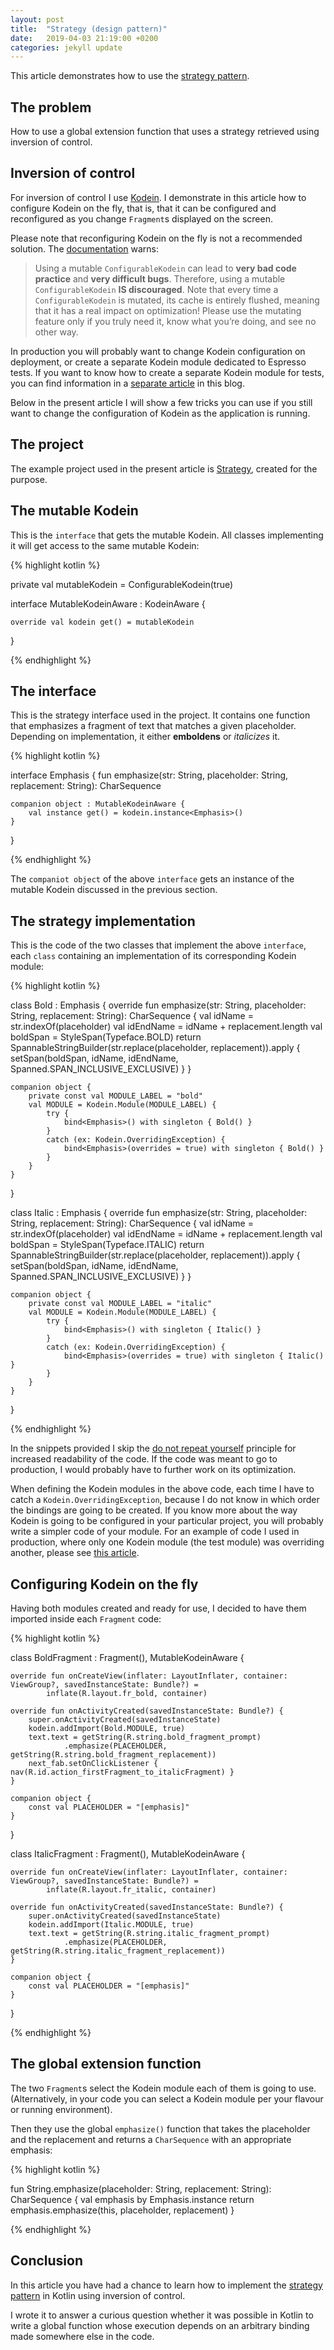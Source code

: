 ```yaml
---
layout: post
title:  "Strategy (design pattern)"
date:   2019-04-03 21:19:00 +0200
categories: jekyll update
---
```


This article demonstrates how to use the [strategy pattern][strategy-pattern].

## The problem

How to use a global extension function that uses a strategy retrieved using inversion of control.

## Inversion of control

For inversion of control I use [Kodein][kodein]. I demonstrate in this article how to configure Kodein on the fly, that is, that it can be configured and reconfigured as you change `Fragment`s displayed on the screen.

Please note that reconfiguring Kodein on the fly is not a recommended solution. The [documentation][kodein-documentation] warns:

> Using a mutable `ConfigurableKodein` can lead to **very bad code practice** and **very difficult bugs**.
Therefore, using a mutable `ConfigurableKodein` **IS discouraged**.
Note that every time a `ConfigurableKodein` is mutated, its cache is entirely flushed, meaning that it has a real impact on optimization!
Please use the mutating feature only if you truly need it, know what you’re doing, and see no other way.

In production you will probably want to change Kodein configuration on deployment, or create a separate Kodein module dedicated to Espresso tests. If you want to know how to create a separate Kodein module for tests, you can find information in a [separate article][testing] in this blog.

Below in the present article I will show a few tricks you can use if you still want to change the configuration of Kodein as the application is running.

## The project

The example project used in the present article is [Strategy][strategy], created for the purpose.

## The mutable Kodein

This is the `interface` that gets the mutable Kodein. All classes implementing it will get access to the same mutable Kodein:

{% highlight kotlin %}

private val mutableKodein = ConfigurableKodein(true)

interface MutableKodeinAware : KodeinAware {

    override val kodein get() = mutableKodein
}


{% endhighlight %}


## The interface

This is the strategy interface used in the project. It contains one function that emphasizes a fragment of text that matches a given placeholder. Depending on implementation, it either **emboldens** or *italicizes* it.

{% highlight kotlin %}

interface Emphasis {
    fun emphasize(str: String, placeholder: String, replacement: String): CharSequence

    companion object : MutableKodeinAware {
        val instance get() = kodein.instance<Emphasis>()
    }
}

{% endhighlight %}

The `companiot object` of the above `interface` gets an instance of the mutable Kodein discussed in the previous section.

## The strategy implementation

This is the code of the two classes that implement the above `interface`, each `class` containing an implementation of its corresponding Kodein module:

{% highlight kotlin %}

class Bold : Emphasis {
    override fun emphasize(str: String, placeholder: String, replacement: String): CharSequence {
        val idName = str.indexOf(placeholder)
        val idEndName = idName + replacement.length
        val boldSpan = StyleSpan(Typeface.BOLD)
        return SpannableStringBuilder(str.replace(placeholder, replacement)).apply {
            setSpan(boldSpan, idName, idEndName, Spanned.SPAN_INCLUSIVE_EXCLUSIVE)
        }
    }

    companion object {
        private const val MODULE_LABEL = "bold"
        val MODULE = Kodein.Module(MODULE_LABEL) {
            try {
                bind<Emphasis>() with singleton { Bold() }
            }
            catch (ex: Kodein.OverridingException) {
                bind<Emphasis>(overrides = true) with singleton { Bold() }
            }
        }
    }
}

class Italic : Emphasis {
    override fun emphasize(str: String, placeholder: String, replacement: String): CharSequence {
        val idName = str.indexOf(placeholder)
        val idEndName = idName + replacement.length
        val boldSpan = StyleSpan(Typeface.ITALIC)
        return SpannableStringBuilder(str.replace(placeholder, replacement)).apply {
            setSpan(boldSpan, idName, idEndName, Spanned.SPAN_INCLUSIVE_EXCLUSIVE)
        }
    }

    companion object {
        private const val MODULE_LABEL = "italic"
        val MODULE = Kodein.Module(MODULE_LABEL) {
            try {
                bind<Emphasis>() with singleton { Italic() }
            }
            catch (ex: Kodein.OverridingException) {
                bind<Emphasis>(overrides = true) with singleton { Italic() }
            }
        }
    }
}

{% endhighlight %}

In the snippets provided I skip the [do not repeat yourself][dry] principle for increased readability of the code. If the code was meant to go to production, I would probably have to further work on its optimization.

When defining the Kodein modules in the above code, each time I have to catch a `Kodein.OverridingException`, because I do not know in which order the bindings are going to be created. If you know more about the way Kodein is going to be configured in your particular project, you will probably write a simpler code of your module. For an example of code I used in production, where only one Kodein module (the test module) was overriding another, please see [this article][testing].

## Configuring Kodein on the fly

Having both modules created and ready for use, I decided to have them imported inside each `Fragment` code:

{% highlight kotlin %}

class BoldFragment : Fragment(), MutableKodeinAware {

    override fun onCreateView(inflater: LayoutInflater, container: ViewGroup?, savedInstanceState: Bundle?) =
            inflate(R.layout.fr_bold, container)

    override fun onActivityCreated(savedInstanceState: Bundle?) {
        super.onActivityCreated(savedInstanceState)
        kodein.addImport(Bold.MODULE, true)
        text.text = getString(R.string.bold_fragment_prompt)
                .emphasize(PLACEHOLDER, getString(R.string.bold_fragment_replacement))
        next_fab.setOnClickListener { nav(R.id.action_firstFragment_to_italicFragment) }
    }

    companion object {
        const val PLACEHOLDER = "[emphasis]"
    }
}

class ItalicFragment : Fragment(), MutableKodeinAware {

    override fun onCreateView(inflater: LayoutInflater, container: ViewGroup?, savedInstanceState: Bundle?) =
            inflate(R.layout.fr_italic, container)

    override fun onActivityCreated(savedInstanceState: Bundle?) {
        super.onActivityCreated(savedInstanceState)
        kodein.addImport(Italic.MODULE, true)
        text.text = getString(R.string.italic_fragment_prompt)
                .emphasize(PLACEHOLDER, getString(R.string.italic_fragment_replacement))
    }

    companion object {
        const val PLACEHOLDER = "[emphasis]"
    }
}

{% endhighlight %}

## The global extension function

The two `Fragment`s select the Kodein module each of them is going to use. (Alternatively, in your code you can select a Kodein module per your flavour or running environment).

Then they use the global `emphasize()` function that takes the placeholder and the replacement and returns a `CharSequence` with an appropriate emphasis:

{% highlight kotlin %}

fun String.emphasize(placeholder: String, replacement: String): CharSequence {
    val emphasis by Emphasis.instance
    return emphasis.emphasize(this, placeholder, replacement)
}

{% endhighlight %}

## Conclusion

In this article you have had a chance to learn how to implement the [strategy pattern][strategy-pattern] in Kotlin using inversion of control.

I wrote it to answer a curious question whether it was possible in Kotlin to write a global function whose execution depends on an arbitrary binding made somewhere else in the code.

[strategy-pattern]: https://en.wikipedia.org/wiki/Strategy_pattern
[kodein]: http://kodein.org/Kodein-DI/
[kodein-documentation]: https://github.com/EasyKotlin/Kodein/blob/master/DOCUMENTATION_V3.adoc#mutating
[testing]: https://syrop.github.io/jekyll/update/2018/12/25/testing-with-dependency-injection.html
[strategy]: https://github.com/syrop/Strategy
[dry]: https://en.wikipedia.org/wiki/Do_not_repeat_yourself

